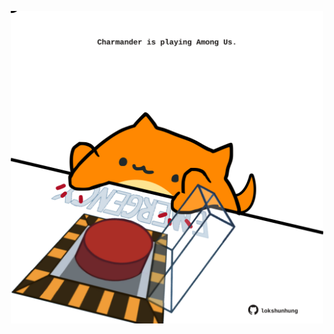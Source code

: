 <!-- built at 22/05/2024, 01:25:12 UTC -->
<p align="center">
  <img width="500" height="500" src="./ReadmeImage.svg">
</p>
